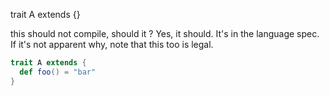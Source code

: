 trait A extends {}


this should not compile, should it ?
Yes, it should.  It's in the language spec.  If it's not apparent why, note that this too is legal.
```scala
trait A extends {
  def foo() = "bar"
}
```
